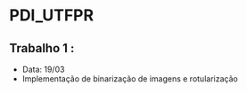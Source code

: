 # PDI_UTFPR
## Trabalho 1 :
- Data: 19/03
- Implementação de binarização de imagens e rotularização

